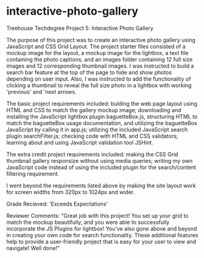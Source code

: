 # interactive-photo-gallery
 Treehouse Techdegree Project 5: Interactive Photo Gallery

The purpose of this project was to create an interactive photo gallery using JavaScript and CSS Grid Layout. The project starter files consisted of a mockup image for the layout, a mockup image for the lightbox, a text file containing the photo captions, and an images folder containing 12 full size images and 12 corresponding thumbnail images. I was instructed to build a search bar feature at the top of the page to hide and show photos depending on user input. Also, I was instructed to add the functionality of clicking a thumbnail to reveal the full size photo in a lightbox with working 'previous' and 'next arrows.

The basic project requirements included: bulding the web page layout using HTML and CSS to match the gallery mockup image; downloading and installing the JavaScript lightbox plugin baguetteBox.js, structuring HTML to match the baguetteBox usage documentation, and utilizing the baguetteBox JavaScript by calling it in app.js; utilizing the included JavaScript search plugin searchFilter.js; checking code with HTML and CSS validators; learning about and using JavaScript validation tool JSHint.

The extra credit project requirements included: making the CSS Grid thumbnail gallery responsize without using media queries; writing my own JavaScript code instead of using the included plugin for the search/content filtering requirement.

I went beyond the requirements listed above by making the site layout work for screen widths from 320px to 1024px and wider. 

Grade Recieved: 'Exceeds Expectations'

Reviewer Comments: 
    "Great job with this project! You set up your grid to match the mockup beautifully, and you were able to successfully incorporate the JS Plugins for lightbox! You've also gone above and beyond in creating your own code for search functionality. These additional features help to provide a user-friendly project that is easy for your user to view and navigate! Well done!"
